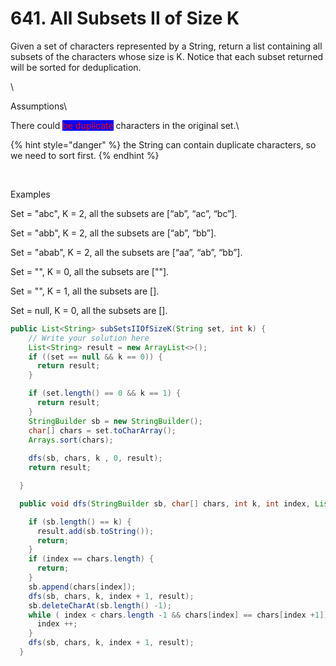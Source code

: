 # 641. All Subsets II of Size K

Given a set of characters represented by a String, return a list containing all subsets of the characters whose size is K. Notice that each subset returned will be sorted for deduplication.

\


Assumptions\


There could <mark style="color:red;background-color:blue;">be duplicate</mark> characters in the original set.\


{% hint style="danger" %}
the String can contain duplicate characters, so we need to sort first.
{% endhint %}

​

Examples

Set = "abc", K = 2, all the subsets are \[“ab”, “ac”, “bc”].

Set = "abb", K = 2, all the subsets are \[“ab”, “bb”].

Set = "abab", K = 2, all the subsets are \[“aa”, “ab”, “bb”].

Set = "", K = 0, all the subsets are \[""].

Set = "", K = 1, all the subsets are \[].

Set = null, K = 0, all the subsets are \[].

```java
public List<String> subSetsIIOfSizeK(String set, int k) {
    // Write your solution here
    List<String> result = new ArrayList<>();
    if ((set == null && k == 0)) {
      return result;
    }

    if (set.length() == 0 && k == 1) {
      return result;
    }
    StringBuilder sb = new StringBuilder();
    char[] chars = set.toCharArray();
    Arrays.sort(chars);
    
    dfs(sb, chars, k , 0, result);
    return result;

  }

  public void dfs(StringBuilder sb, char[] chars, int k, int index, List<String> result) {

    if (sb.length() == k) {
      result.add(sb.toString());
      return;
    }
    if (index == chars.length) {
      return;
    }
    sb.append(chars[index]);
    dfs(sb, chars, k, index + 1, result);
    sb.deleteCharAt(sb.length() -1);
    while ( index < chars.length -1 && chars[index] == chars[index +1]) {
      index ++;
    }
    dfs(sb, chars, k, index + 1, result);
  }
```
